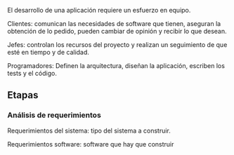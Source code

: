 El desarrollo de una aplicación requiere un esfuerzo en equipo.

Clientes: comunican las necesidades de software que tienen, aseguran la obtención de lo pedido, pueden cambiar de opinión y recibir lo que desean.

Jefes: controlan los recursos del proyecto y realizan un seguimiento de que esté en tiempo y de calidad.

Programadores: Definen la arquitectura, diseñan la aplicación, escriben los tests y el código.

## Etapas

### Análisis de requerimientos

Requerimientos del sistema: tipo del sistema a construir.

Requerimientos software: software que hay que construir
